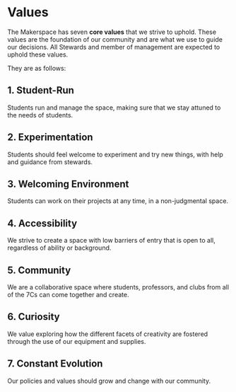 # Values
The Makerspace has seven **core values** that we strive to uphold.
These values are the foundation of our community and are what we use to guide our decisions. 
All Stewards and member of management are expected to uphold these values.

They are as follows:

## 1. Student-Run
Students run and manage the space, making sure that we stay attuned to the needs of students.

## 2. Experimentation
Students should feel welcome to experiment and try new things, with help and guidance from stewards.

## 3. Welcoming Environment
Students can work on their projects at any time, in a non-judgmental space.

## 4. Accessibility
We strive to create a space with low barriers of entry that is open to all, regardless of ability or background.

## 5. Community
We are a collaborative space where students, professors, and clubs from all of the 7Cs can come together and create.

## 6. Curiosity
We value exploring how the different facets of creativity are fostered through the use of our equipment and supplies.

## 7. Constant Evolution
Our policies and values should grow and change with our community. 
